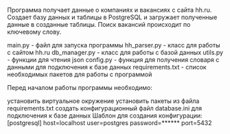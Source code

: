 Программа получает данные о компаниях и вакансиях с сайта hh.ru.
Cоздает базу данных и таблицы в PostgreSQL и загружает полученные данные в созданные таблицы.
Поиск вакансий происходит по ключевому слову.

main.py - файл для запуска программы
hh_parser.py - класс для работы с сайтом hh.ru
db_manager.py - класс для работы с базой данных
utils.py - функции для чтения json
config.py - функция для получения словаря с данными для подключения к базе данных
requirements.txt - список необходимых пакетов для работы с программой

Перед началом работы программы необходимо:

установить виртуальное окружение
установить пакеты из файла requirements.txt
создать конфигурационный файл database.ini для подключения к базе данных 
Шаблон для создания конфигурации: [postgresql] host=localhost user=postgres password=****** port=5432
